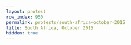 ```yaml
---
layout: protest
row_index: 950
permalink: protests/south-africa-october-2015
title: South Africa, October 2015
hidden: true
---
```

